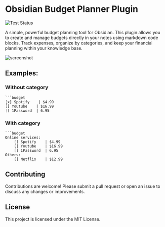 # Obsidian Budget Planner Plugin

![Test Status](https://github.com/kalinichenko88/obsidian-budget-planner-plugin/actions/workflows/quality.yml/badge.svg)

A simple, powerful budget planning tool for Obsidian. This plugin allows you to create and manage budgets directly in your notes using markdown code blocks. Track expenses, organize by categories, and keep your financial planning within your knowledge base.

![screenshot](assets/screenshot.jpeg)

## Examples:

### Without category

````
```budget
[x] Spotify    | $4.99
[] Youtube    | $16.99
[] 1Password  | 6.95
````

### With category

````
```budget
Online services:
	[] Spotify    | $4.99
	[] Youtube    | $16.99
	[] 1Password  | 6.95
Others:
	[] Netflix    | $12.99
````

## Contributing

Contributions are welcome! Please submit a pull request or open an issue to discuss any changes or improvements.

## License

This project is licensed under the MIT License.
